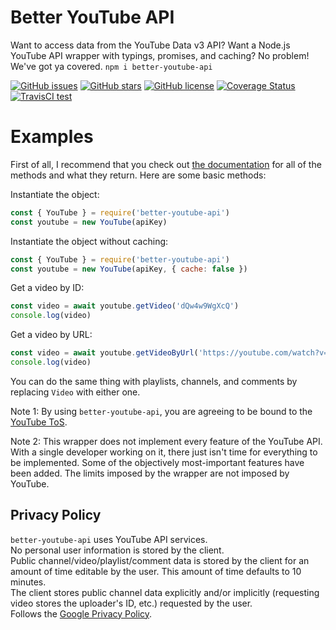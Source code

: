 # Better YouTube API
Want to access data from the YouTube Data v3 API? Want a Node.js YouTube API wrapper with typings, promises, and caching? No problem! We've got ya covered. `npm i better-youtube-api`

[![GitHub issues](https://img.shields.io/github/issues/jasonhaxstuff/better-youtube-api.svg)](https://github.com/jasonhaxstuff/better-youtube-api/issues)
[![GitHub stars](https://img.shields.io/github/stars/jasonhaxstuff/better-youtube-api.svg)](https://github.com/jasonhaxstuff/better-youtube-api/stargazers)
[![GitHub license](https://img.shields.io/github/license/jasonhaxstuff/better-youtube-api.svg)](https://github.com/jasonhaxstuff/better-youtube-api/blob/master/LICENSE)
[![Coverage Status](https://coveralls.io/repos/github/jasonhaxstuff/better-youtube-api/badge.svg?branch=master)](https://coveralls.io/github/jasonhaxstuff/better-youtube-api?branch=master)
[![TravisCI test](https://travis-ci.com/jasonhaxstuff/better-youtube-api.svg?branch=master)](https://travis-ci.com/jasonhaxstuff/better-youtube-api)

# Examples
First of all, I recommend that you check out [the documentation](https://jasonhaxstuff.github.io/better-youtube-api/) for all of the methods and what they return. Here are some basic methods:

Instantiate the object:

```js
const { YouTube } = require('better-youtube-api')
const youtube = new YouTube(apiKey)
```

Instantiate the object without caching:

```js
const { YouTube } = require('better-youtube-api')
const youtube = new YouTube(apiKey, { cache: false })
```

Get a video by ID:

```js
const video = await youtube.getVideo('dQw4w9WgXcQ')
console.log(video)
```

Get a video by URL:

```js
const video = await youtube.getVideoByUrl('https://youtube.com/watch?v=dQw4w9WgXcQ')
console.log(video)
```

You can do the same thing with playlists, channels, and comments by replacing `Video` with either one.

Note 1: By using `better-youtube-api`, you are agreeing to be bound to the [YouTube ToS](https://www.youtube.com/t/terms).

Note 2: This wrapper does not implement every feature of the YouTube API. With a single developer working on it, there just isn't time for everything to be implemented. Some of the objectively most-important features have been added. The limits imposed by the wrapper are not imposed by YouTube.

## Privacy Policy
`better-youtube-api` uses YouTube API services.  
No personal user information is stored by the client.  
Public channel/video/playlist/comment data is stored by the client for an amount of time editable by the user. This amount of time defaults to 10 minutes.  
The client stores public channel data explicitly and/or implicitly (requesting video stores the uploader's ID, etc.) requested by the user.  
Follows the [Google Privacy Policy](http://www.google.com/policies/privacy).  

